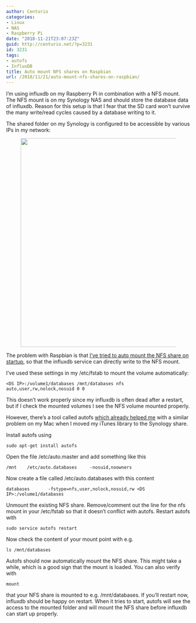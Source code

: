 ```yaml
---
author: Centurio
categories:
- Linux
- NAS
- Raspberry Pi
date: "2018-11-21T23:07:23Z"
guid: http://centurio.net/?p=3231
id: 3231
tags:
- autofs
- InfluxDB
title: Auto mount NFS shares on Raspbian
url: /2018/11/21/auto-mount-nfs-shares-on-raspbian/
---
```

I&#8217;m using influxdb on my Raspberry Pi in combination with a NFS mount. The NFS mount is on my Synology NAS and should store the database data of influxdb. Reason for this setup is that I fear that the SD card won&#8217;t survive the many write/read cycles caused by a database writing to it.

The shared folder on my Synology is configured to be accessible by various IPs in my network:<figure class="wp-block-image">

<img loading="lazy" width="862" height="569" src="http://centurio.net/wp-content/uploads/2018/11/synology-nfs-settings.png" alt="" class="wp-image-3232" srcset="https://centurio.net/wp-content/uploads/2018/11/synology-nfs-settings.png 862w, https://centurio.net/wp-content/uploads/2018/11/synology-nfs-settings-300x198.png 300w, https://centurio.net/wp-content/uploads/2018/11/synology-nfs-settings-768x507.png 768w" sizes="(max-width: 862px) 100vw, 862px" /> </figure> 

The problem with Raspbian is that [I&#8217;ve tried to auto mount the NFS share on startup](http://centurio.net/2018/10/28/howto-ensure-automatically-mounted-nfs-volume-on-raspbian-stretch/), so that the influxdb service can directly write to the NFS mount. 

I&#8217;ve used these settings in my /etc/fstab to mount the volume automatically:

<pre class="wp-block-code"><code>&lt;DS IP>:/volume1/databases /mnt/databases nfs auto,user,rw,nolock,nosuid 0 0</code></pre>

This doesn&#8217;t work properly since my influxdb is often dead after a restart, but if I check the mounted volumes I see the NFS volume mounted properly.

However, there&#8217;s a tool called autofs [which already helped me](http://centurio.net/2016/03/16/automount-network-shares-on-mac-os-for-use-in-itunes/) with a similar problem on my Mac when I moved my iTunes library to the Synology share.

Install autofs using

<pre class="wp-block-code"><code>sudo apt-get install autofs</code></pre>

Open the file /etc/auto.master and add something like this

<pre class="wp-block-code"><code>/mnt    /etc/auto.databases     -nosuid,noowners</code></pre>

Now create a file called /etc/auto.databases with this content

<pre class="wp-block-code"><code>databases       -fstype=nfs,user,nolock,nosuid,rw &lt;DS IP>:/volume1/databases</code></pre>

Unmount the existing NFS share. Remove/comment out the line for the nfs mount in your /etc/fstab so that it doesn&#8217;t conflict with autofs. Restart autofs with

<pre class="wp-block-code"><code>sudo service autofs restart</code></pre>

Now check the content of your mount point with e.g.

<pre class="wp-block-code"><code>ls /mnt/databases</code></pre>

Autofs should now automatically mount the NFS share. This might take a while, which is a good sign that the mount is loaded. You can also verify with

<pre class="wp-block-code"><code>mount</code></pre>

that your NFS share is mounted to e.g. /mnt/databases. If you&#8217;ll restart now, influxdb should be happy on restart. When it tries to start, autofs will see the access to the mounted folder and will mount the NFS share before influxdb can start up properly.